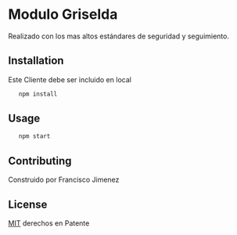 # Modulo Griselda

Realizado con los mas altos estándares de seguridad y seguimiento.

## Installation

Este Cliente debe ser incluido en local

```bash
   npm install 
```

## Usage

```bash
   npm start
```

## Contributing
Construido por Francisco Jimenez

## License
[MIT](https://choosealicense.com/licenses/mit/) derechos en Patente